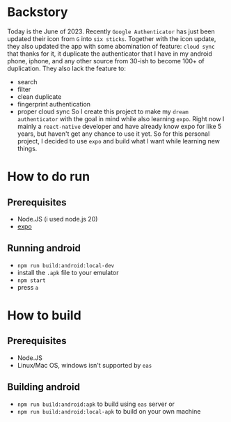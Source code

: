 # Backstory
Today is the June of 2023. Recently `Google Authenticator` has just been updated their icon from `G` into `six sticks`. Together with the icon update, they also updated the app with some abomination of feature: `cloud sync` that thanks for it, it duplicate the authenticator that I have in my android phone, iphone, and any other source from 30-ish to become 100+ of duplication. They also lack the feature to:
- search
- filter
- clean duplicate
- fingerprint authentication
- proper cloud sync
So I create this project to make my `dream authenticator` with the goal in mind while also learning `expo`. Right now I mainly a `react-native` developer and have already know expo for like 5 years, but haven't get any chance to use it yet. So for this personal project, I decided to use `expo` and build what I want while learning new things.

# How to do run

## Prerequisites
- Node.JS (i used node.js 20)
- [expo](https://expo.dev/)

## Running android
- `npm run build:android:local-dev`
- install the `.apk` file to your emulator
- `npm start`
- press `a`

# How to build

## Prerequisites
- Node.JS
- Linux/Mac OS, windows isn't supported by `eas`

## Building android
- `npm run build:android:apk` to build using `eas` server
or
- `npm run build:android:local-apk` to build on your own machine